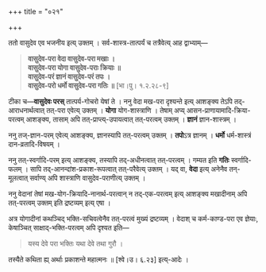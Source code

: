 +++
title = "०२१"

+++

ततो वासुदेव एव भजनीय इत्य् उक्तम् । सर्व-शास्त्र-तात्पर्यं च तत्रैवेत्य् आह द्वाभ्याम्—


> **वासुदेव-परा वेदा वासुदेव-परा मखाः ।**  
> **वासुदेव-परा योगा वासुदेव-पराः क्रियाः ॥**   
> **वासुदेव-परं ज्ञानं वासुदेव-परं तपः ।**  
> **वासुदेव-परो धर्मो वासुदेव-परा गतिः ॥** [भा।पु। १.२.२८-९]

टीका च—**वासुदेवः परस्** तात्पर्य-गोचरो येषां ते । ननु वेदा मख-परा दृश्यन्ते इत्य् आशङ्क्य तेऽपि तद्-आराधनार्थत्वात् तत्-परा एवेत्य् उक्तम् । **योगा** योग-शास्त्राणि । तेषाम् अप्य् आसन-प्राणायामादि-क्रिया-परत्वम् आशङ्क्य, तासाम् अपि तत्-प्राप्त्य्-उपायत्वात् तत्-परत्वम् उक्तम् । **ज्ञानं** ज्ञान-शास्त्रम् ।

ननु तज्-ज्ञान-परम् एवेत्य् आशङ्क्य, ज्ञानस्यापि तत्-परत्वम् उक्तम् । **तपो**ऽत्र ज्ञानम् । **धर्मो** धर्म-शास्त्रं दान-व्रतादि-विषयम् । 

ननु तत्-स्वर्गादि-परम् इत्य् आशङ्क्य, तस्यापि तद्-अधीनत्वात् तत्-परत्वम् । गम्यत इति **गतिः** स्वर्गादि-फलम् । सापि तद्-आनन्दांश-प्रकाश-रूपत्वात् तत्-परैवेत्य् उक्तम् । यद् वा, **वेदा** इत्य् अनेनैव तन्-मूलत्वात् सर्वाण्य् अपि शास्त्राणि वासुदेव-पराणीत्य् उक्तम् । 

ननु वेदानां तेषां मख-योग-क्रियादि-नानार्थ-परत्वान् न तद्-एक-परत्वम् इत्य् आशङ्क्य मखादीनाम् अपि तत्-परत्वम् उक्तम् इति द्रष्टव्यम् इत्य् एषा ।

अत्र योगादीनां कथञ्चिद् भक्ति-सचिवत्वेनैव तत्-परत्वं मुख्यं द्रष्टव्यम् । वेदाश् च कर्म-काण्ड-परा एव ज्ञेयाः, केषाञ्चित् साक्षाद्-भक्ति-परत्वम् अपि दृश्यत इति—


> यस्य देवे परा भक्तिः यथा देवे तथा गुरौ ।

तस्यैते कथिता ह्य् अर्थाः प्रकाशन्ते महात्मनः ॥ [श्वे।उ। ६.२३] इत्य्-आदेः ।
